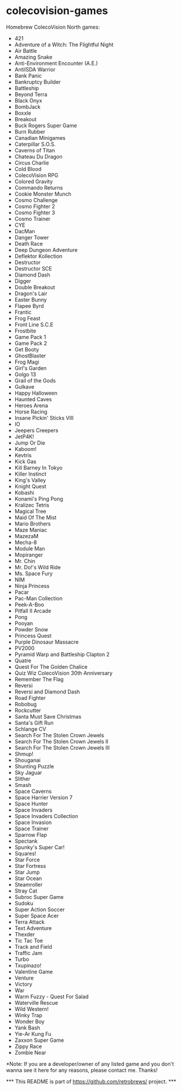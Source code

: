 # colecovision-games
Homebrew ColecoVision North games:

- 421<br>
- Adventure of a Witch: The Flightful Night<br>
- Air Battle<br>
- Amazing Snake<br>
- Anti-Environment Encounter (A.E.)<br>
- AntiISDA Warrior<br>
- Bank Panic<br>
- Bankruptcy Builder<br>
- Battleship<br>
- Beyond Terra<br>
- Black Onyx<br>
- BombJack<br>
- Boxxle<br>
- Breakout<br>
- Buck Rogers Super Game<br>
- Burn Rubber<br>
- Canadian Minigames<br>
- Caterpillar S.O.S.<br>
- Caverns of Titan<br>
- Chateau Du Dragon<br>
- Circus Charlie<br>
- Cold Blood<br>
- ColecoVision RPG<br>
- Colored Gravity<br>
- Commando Returns<br>
- Cookie Monster Munch<br>
- Cosmo Challenge<br>
- Cosmo Fighter 2<br>
- Cosmo Fighter 3<br>
- Cosmo Trainer<br>
- CYE<br>
- DacMan<br>
- Danger Tower<br>
- Death Race<br>
- Deep Dungeon Adventure<br>
- Deflektor Kollection<br>
- Destructor<br>
- Destructor SCE<br>
- Diamond Dash<br>
- Digger<br>
- Double Breakout<br>
- Dragon's Lair<br>
- Easter Bunny<br>
- Flapee Byrd<br>
- Frantic<br>
- Frog Feast<br>
- Front Line S.C.E<br>
- Frostbite<br>
- Game Pack 1<br>
- Game Pack 2<br>
- Get Booty<br>
- GhostBlaster<br>
- Frog Magi<br>
- Girl's Garden<br>
- Golgo 13<br>
- Grail of the Gods<br>
- Gulkave<br>
- Happy Halloween<br>
- Haunted Caves<br>
- Heroes Arena<br>
- Horse Racing<br>
- Insane Pickin' Sticks VIII<br>
- IO<br>
- Jeepers Creepers<br>
- JetP4K!<br>
- Jump Or Die<br>
- Kaboom!<br>
- Kevtris<br>
- Kick Gas<br>
- Kill Barney In Tokyo<br>
- Killer Instinct<br>
- King's Valley<br>
- Knight Quest<br>
- Kobashi<br>
- Konami's Ping Pong<br>
- Kralizec Tetris<br>
- Magical Tree<br>
- Maid Of The Mist<br>
- Mario Brothers<br>
- Maze Maniac<br>
- MazezaM<br>
- Mecha-8<br>
- Module Man<br>
- Mopiranger<br>
- Mr. Chin<br>
- Mr. Do!'s Wild Ride<br>
- Ms. Space Fury<br>
- NIM<br>
- Ninja Princess<br>
- Pacar<br>
- Pac-Man Collection<br>
- Peek-A-Boo<br>
- Pitfall II Arcade<br>
- Pong<br>
- Pooyan<br>
- Powder Snow<br>
- Princess Quest<br>
- Purple Dinosaur Massacre<br>
- PV2000<br>
- Pyramid Warp and Battleship Clapton 2<br>
- Quatre<br>
- Quest For The Golden Chalice<br>
- Quiz Wiz ColecoVision 30th Anniversary<br>
- Remember The Flag<br>
- Reversi<br>
- Reversi and Diamond Dash<br>
- Road Fighter<br>
- Robobug<br>
- Rockcutter<br>
- Santa Must Save Christmas<br>
- Santa's Gift Run<br>
- Schlange CV<br>
- Search For The Stolen Crown Jewels<br>
- Search For The Stolen Crown Jewels II<br>
- Search For The Stolen Crown Jewels III<br>
- Shmup!<br>
- Shouganai<br>
- Shunting Puzzle<br>
- Sky Jaguar<br>
- Slither<br>
- Smash<br>
- Space Caverns<br>
- Space Harrier Version 7<br>
- Space Hunter<br>
- Space Invaders<br>
- Space Invaders Collection<br>
- Space Invasion<br>
- Space Trainer<br>
- Sparrow Flap<br>
- Spectank<br>
- Spunky's Super Car!<br>
- Squares!<br>
- Star Force<br>
- Star Fortress<br>
- Star Jump<br>
- Star Ocean<br>
- Steamroller<br>
- Stray Cat<br>
- Subroc Super Game<br>
- Sudoku<br>
- Super Action Soccer<br>
- Super Space Acer<br>
- Terra Attack<br>
- Text Adventure<br>
- Thexder<br>
- Tic Tac Toe<br>
- Track and Field<br>
- Traffic Jam<br>
- Turbo<br>
- Txupinazo!<br>
- Valentine Game<br>
- Venture<br>
- Victory<br>
- War<br>
- Warm Fuzzy - Quest For Salad<br>
- Waterville Rescue<br>
- Wild Western!<br>
- Winky Trap<br>
- Wonder Boy<br>
- Yank Bash<br>
- Yie-Ar Kung Fu<br>
- Zaxxon Super Game<br>
- Zippy Race<br>
- Zombie Near<br>

*Note: If you are a developer/owner of any listed game and you don't wanna see it here for any reasons, please contact me.
Thanks!

*** This README is part of https://github.com/retrobrews/ project. ***


